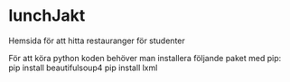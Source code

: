 # lunchJakt
Hemsida för att hitta restauranger för studenter

För att köra python koden behöver man installera följande paket med pip:
pip install beautifulsoup4
pip install lxml



